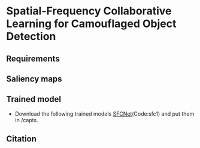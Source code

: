 # Spatial-Frequency Collaborative Learning for Camouflaged Object Detection
## Requirements
## Saliency maps
## Trained model
* Download the following trained models [SFCNet](https://pan.baidu.com/s/17rXE--VxuS-KcEM3KOwQ2w)(Code:sfc1) and put them in /capts.  
## Citation
